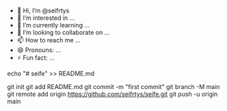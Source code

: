 - 👋 Hi, I’m @seifrtys
- 👀 I’m interested in ...
- 🌱 I’m currently learning ...
- 💞️ I’m looking to collaborate on ...
- 📫 How to reach me ...
- 😄 Pronouns: ...
- ⚡ Fun fact: ...

<!---
seifrtys/seifrtys is a ✨ special ✨ repository because its `README.md` (this file) appears on your GitHub profile.
You can click the Preview link to take a look at your changes.
--->echo "# seife" >> README.md
git init
git add README.md
git commit -m "first commit"
git branch -M main
git remote add origin https://github.com/seifrtys/seife.git
git push -u origin main
